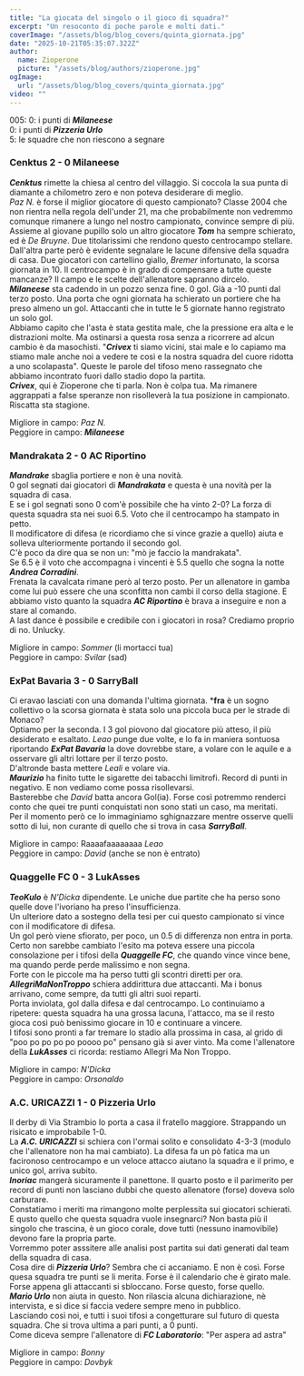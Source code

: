 ```yaml
---
title: "La giocata del singolo o il gioco di squadra?"
excerpt: "Un resoconto di poche parole e molti dati."
coverImage: "/assets/blog/blog_covers/quinta_giornata.jpg"
date: "2025-10-21T05:35:07.322Z"
author:
  name: Zioperone
  picture: "/assets/blog/authors/zioperone.jpg"
ogImage:
  url: "/assets/blog/blog_covers/quinta_giornata.jpg"
video: ""
---
```


005:
0: i punti di ***Milaneese*** \
0: i punti di ***Pizzeria Urlo*** \
5: le squadre che non riescono a segnare

### Cenktus 2 - 0 Milaneese

***Cenktus*** rimette la chiesa al centro del villaggio. Si coccola la sua punta di diamante a chilometro zero e non poteva desiderare di meglio. \
*Paz N.* è forse il miglior giocatore di questo campionato? Classe 2004 che non rientra nella regola dell'under 21, ma che probabilmente non vedremmo comunque rimanere a lungo nel nostro campionato, convince sempre di più.
Assieme al giovane pupillo solo un altro giocatore ***Tom*** ha sempre schierato, ed è *De Bruyne*. Due titolarissimi che rendono questo centrocampo stellare. \
Dall'altra parte però è evidente segnalare le lacune difensive della squadra di casa. Due giocatori con cartellino giallo, *Bremer* infortunato, la scorsa giornata in 10. Il centrocampo è in grado di compensare a tutte queste mancanze? Il campo e le scelte dell'allenatore sapranno dircelo. \
***Milaneese*** sta cadendo in un pozzo senza fine. 
0 gol. Già a -10 punti dal terzo posto. Una porta che ogni giornata ha schierato un portiere che ha preso almeno un gol. Attaccanti che in tutte le 5 giornate hanno registrato un solo gol. \
Abbiamo capito che l'asta è stata gestita male, che la pressione era alta e le distrazioni molte. Ma ostinarsi a questa rosa senza a ricorrere ad alcun cambio è da masochisti. "***Crivex*** ti siamo vicini, stai male e lo capiamo ma stiamo male anche noi a vedere te così e la nostra squadra del cuore ridotta a uno scolapasta". Queste le parole del tifoso meno rassegnato che abbiamo incontrato fuori dallo stadio dopo la partita. \
***Crivex***, qui è Zioperone che ti parla. Non è colpa tua. Ma rimanere aggrappati a false speranze non risolleverà la tua posizione in campionato. Riscatta sta stagione.

Migliore in campo: *Paz N.* \
Peggiore in campo: ***Milaneese***

### Mandrakata 2 - 0 AC Riportino

***Mandrake*** sbaglia portiere e non è una novità. \
0 gol segnati dai giocatori di ***Mandrakata*** e questa è una novità per la squadra di casa. \
E se i gol segnati sono 0 com'è possibile che ha vinto 2-0? La forza di questa squadra sta nei suoi 6.5. Voto che il centrocampo ha stampato in petto. \
Il modificatore di difesa (e ricordiamo che si vince grazie a quello) aiuta e solleva ulteriormente portando il secondo gol. \
C'è poco da dire qua se non un: "mò je faccio la mandrakata". \
Se 6.5 è il voto che accompagna i vincenti è 5.5 quello che sogna la notte ***Andrea Corradini***. \
Frenata la cavalcata rimane però al terzo posto. Per un allenatore in gamba come lui può essere che una sconfitta non cambi il corso della stagione. E abbiamo visto quanto la squadra ***AC Riportino*** è brava a inseguire e non a stare al comando. \
A last dance è possibile e credibile con i giocatori in rosa? Crediamo proprio di no. Unlucky.

Migliore in campo: *Sommer* (li mortacci tua) \
Peggiore in campo: *Svilar* (sad)



### ExPat Bavaria 3 - 0 SarryBall

Ci eravao lasciati con una domanda l'ultima giornata. ***fra** è un sogno collettivo o la scorsa giornata è stata solo una piccola buca per le strade di Monaco? \
Optiamo per la seconda. I 3 gol piovono dal giocatore più atteso, il più desiderato e esaltato. *Leao* punge due volte, e lo fa in maniera sontuosa riportando ***ExPat Bavaria*** la dove dovrebbe stare, a volare con le aquile e a osservare gli altri lottare per il terzo posto. \
D'altronde basta mettere *Leali* e volare via. \
***Maurizio*** ha finito tutte le sigarette dei tabacchi limitrofi. Record di punti in negativo. E non vediamo come possa risollevarsi. \
Basterebbe che *David* batta ancora Gol(ia). Forse così potremmo renderci conto che quei tre punti conquistati non sono stati un caso, ma meritati. \
Per il momento però ce lo immaginiamo sghignazzare mentre osserve quelli sotto di lui, non curante di quello che si trova in casa ***SarryBall***. 

Migliore in campo: Raaaafaaaaaaaa *Leao* \
Peggiore in campo: *David* (anche se non è entrato)


### Quaggelle FC 0 - 3 LukAsses

***TeoKulo*** è *N'Dicka* dipendente. Le uniche due partite che ha perso sono quelle dove l'ivoriano ha preso l'insufficienza. \
Un ulteriore dato a sostegno della tesi per cui questo campionato si vince con il modificatore di difesa. \
Un gol però viene sfiorato, per poco, un 0.5 di differenza non entra in porta. Certo non sarebbe cambiato l'esito ma poteva essere una piccola consolazione per i tifosi della ***Quaggelle FC***, che quando vince vince bene, ma quando perde perde malissimo e non segna. \
Forte con le piccole ma ha perso tutti gli scontri diretti per ora.
***AllegriMaNonTroppo*** schiera addirittura due attaccanti. Ma i bonus arrivano, come sempre, da tutti gli altri suoi reparti. \
Porta inviolata, gol dalla difesa e dal centrocampo. Lo continuiamo a ripetere: questa squadra ha una grossa lacuna, l'attacco, ma se il resto gioca così può benissimo giocare in 10 e continuare a vincere. \
I tifosi sono pronti a far tremare lo stadio alla prossima in casa, al grido di "poo po po po po poooo po" pensano già si aver vinto. Ma come l'allenatore della ***LukAsses*** ci ricorda: restiamo Allegri Ma Non Troppo.

Migliore in campo: *N'Dicka* \
Peggiore in campo: *Orsonaldo*

### A.C. URICAZZI 1 - 0 Pizzeria Urlo

Il derby di Via Strambio lo porta a casa il fratello maggiore. Strappando un risicato e improbabile 1-0. \
La ***A.C. URICAZZI*** si schiera con l'ormai solito e consolidato 4-3-3 (modulo che l'allenatore non ha mai cambiato). La difesa fa un pò fatica ma un facironoso centrocampo e un veloce attacco aiutano la squadra e il primo, e unico gol, arriva subito. \
***Inoriac*** mangerà sicuramente il panettone. Il quarto posto e il parimerito per record di punti non lasciano dubbi che questo allenatore (forse) doveva solo carburare. \
Constatiamo i meriti ma rimangono molte perplessita sui giocatori schierati. E qusto quello che questa squadra vuole insegnarci? Non basta più il singolo che trascina, è un gioco corale, dove tutti (nessuno inamovibile) devono fare la propria parte. \
Vorremmo poter asssitere alle analisi post partita sui dati generati dal team della squadra di casa. \
Cosa dire di ***Pizzeria Urlo***? Sembra che ci accaniamo. E non è così. Forse quesa squadra tre punti se li merita. Forse è il calendario che è girato male. Forse appena gli attaccanti si sbloccano. Forse questo, forse quello. \
***Mario Urlo*** non aiuta in questo. Non rilascia alcuna dichiarazione, nè intervista, e si dice si faccia vedere sempre meno in pubblico. \
Lasciando così noi, e tutti i suoi tifosi a congetturare sul futuro di questa squadra. Che si trova ultima a pari punti, a 0 punti. \
Come diceva sempre l'allenatore di ***FC Laboratorio***: "Per aspera ad astra"

Migliore in campo: *Bonny* \
Peggiore in campo: *Dovbyk*